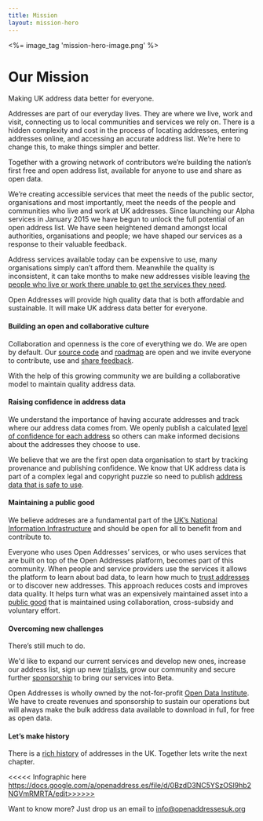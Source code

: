 ```yaml
---
title: Mission
layout: mission-hero
---
```


<div class="content-hero">
	<div class="content-hero-gfx"><%= image_tag 'mission-hero-image.png' %></a></div>
	<div class="content-hero-content">
		<h1>Our Mission</h1>
		<p>Making UK address data better for everyone.</p>
	</div>
</div>

Addresses are part of our everyday lives. They are where we live, work and visit, connecting us to local communities and services we rely on. There is a hidden complexity and cost in the process of locating addresses, entering addresses online, and  accessing an accurate address list. We’re here to change this, to make things simpler and better.

Together with a growing network of contributors we’re building the nation’s first free and open address list, available for anyone to use and share as open data.

We’re creating accessible services that meet the needs of the public sector, organisations and most importantly, meet the needs of the people and communities who live and work at UK addresses. Since launching our Alpha services in January 2015 we have begun to unlock the full potential of an open address list. We have seen heightened demand amongst local authorities, organisations and people; we have shaped our services as a response to their valuable feedback.

Address services available today can be expensive to use, many organisations simply can’t afford them. Meanwhile the quality is inconsistent, it can take months to make new addresses visible leaving [the people who live or work there unable to get the services they need](https://alpha.openaddressesuk.org/blog/2015/02/09/living-breathing-problem).

Open Addresses will provide high quality data that is both affordable and sustainable. It will make UK address data better for everyone.

#### Building an open and collaborative culture

Collaboration and openness is the core of everything we do. We are open by default. Our [source code](https://github.com/OpenAddressesUK) and [roadmap](https://github.com/OpenAddressesUK/roadmap/issues)  are open and we invite everyone to contribute, use and [share feedback](https://github.com/OpenAddressesUK/forum). 

With the help of this growing community we are building a collaborative model to maintain quality address data.

#### Raising confidence in address data 

We understand the importance of having accurate addresses and track where our address data comes from. We openly publish a calculated [level of confidence for each address](https://alpha.openaddressesuk.org/blog/2015/02/20/confidence) so others can make informed decisions about the addresses they choose to use.

We believe that we are the first open data organisation to start by tracking provenance and publishing confidence. We know that UK address data is part of a complex legal and copyright puzzle so need to publish [address data that is safe to use](https://alpha.openaddressesuk.org/blog/2015/01/26/making-address-data-safe).

#### Maintaining a public good

We believe addreses are a fundamental part of the [UK’s National Information Infrastructure](https://www.gov.uk/government/publications/national-information-infrastructure/national-information-infrastructure) and should be open for all to benefit from and contribute to.

Everyone who uses Open Addresses’ services, or who uses services that are built on top of the Open Addresses platform, becomes part of this community. When people and service providers use the services it allows the platform to learn about bad data, to learn how much to [trust addresses](https://alpha.openaddressesuk.org/blog/2015/02/20/confidence) or to discover new addresses. This approach reduces costs and improves data quality. It helps turn what was an expensively maintained asset into a [public good](http://www.slideshare.net/JeniT/bcs-address-day-open-addresses-jeni-tennison) that is maintained using collaboration, cross-subsidy and voluntary effort.

#### Overcoming new challenges 

There’s still much to do.

We'd like to expand our current services and develop new ones, increase our address list, sign up new [trialists](/get-involved/trialists), grow our community and secure further [sponsorship](/get-involved/sponsors) to bring our services into Beta.

Open Addresses is wholly owned by the not-for-profit [Open Data Institute](https://theodi.org/). We have to create revenues and sponsorship to sustain our operations but will always make the bulk address data available to download in full, for free as open data.

#### Let’s make history

There is a [rich history](http://www.huffingtonpost.co.uk/jeni-tennison/a-brief-history-of-open-a_b_6485628.html?) of addresses in the UK. Together lets write the next chapter.

<<<<< Infographic here https://docs.google.com/a/openaddress.es/file/d/0BzdD3NC5YSzOSl9hb2NGVmRMRTA/edit>>>>>>

Want to know more? Just drop us an email to [info@openaddressesuk.org](mailto:info@openaddressesuk.org)
